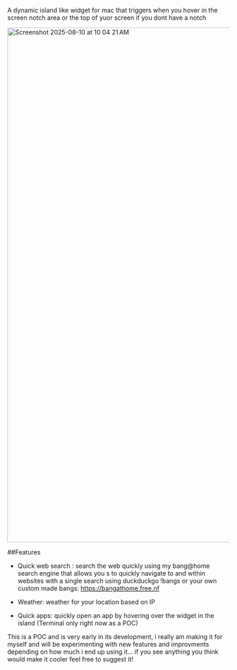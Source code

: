 A dynamic island like widget for mac that triggers when you hover in the screen notch area or the top of yuor screen if you dont have a notch



<img width="1800" height="1169" alt="Screenshot 2025-08-10 at 10 04 21 AM" src="https://github.com/user-attachments/assets/9f632a72-2a3d-4e65-99ea-e1919f8ea6f9" />


##Features

- Quick web search : search the web quickly using my bang@home search engine that allows you s to quickly navigate to and within
  websites with a single search using duckduckgo !bangs or your own custom made bangs: https://bangathome.free.nf

- Weather: weather for your location based on IP
- Quick apps: quickly open an app by hovering over the widget in the island (Terminal only right now as a POC)

This is a POC and is very early in its development, i really am making it for myself and will be experimenting with new features and improvments 
depending on how much i end up using it... if you see anything you think would make it cooler feel free to suggest it! 


